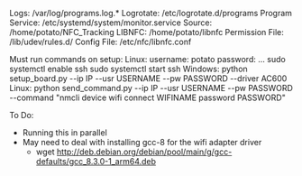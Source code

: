 Logs: /var/log/programs.log.*
Logrotate: /etc/logrotate.d/programs
Program Service: /etc/systemd/system/monitor.service
Source: /home/potato/NFC_Tracking
LIBNFC: /home/potato/libnfc
Permission File: /lib/udev/rules.d/
Config File: /etc/nfc/libnfc.conf

Must run commands on setup:
Linux:
username: potato
password: ...
sudo systemctl enable ssh
sudo systemctl start ssh
Windows:
python setup_board.py --ip IP --usr USERNAME --pw PASSWORD --driver AC600
Linux:
python send_command.py --ip IP --usr USERNAME --pw PASSWORD --command "nmcli device wifi connect WIFINAME password PASSWORD"

To Do: 
- Running this in parallel
- May need to deal with installing gcc-8 for the wifi adapter driver
	- wget http://deb.debian.org/debian/pool/main/g/gcc-defaults/gcc_8.3.0-1_arm64.deb
